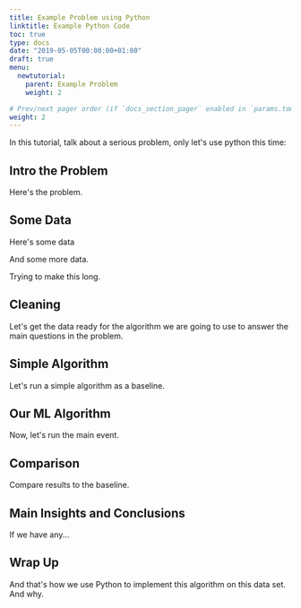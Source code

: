 ```yaml
---
title: Example Problem using Python
linktitle: Example Python Code
toc: true
type: docs
date: "2019-05-05T00:00:00+01:00"
draft: true
menu:
  newtutorial:
    parent: Example Problem
    weight: 2

# Prev/next pager order (if `docs_section_pager` enabled in `params.toml`)
weight: 2
---
```


In this tutorial, talk about a serious problem, only let's use python this time:

## Intro the Problem

Here's the problem.

## Some Data

Here's some data


And some more data.


Trying to make this long.


## Cleaning

Let's get the data ready for the algorithm we are going to use to answer the main questions in the problem.

## Simple Algorithm

Let's run a simple algorithm as a baseline.

## Our ML Algorithm

Now, let's run the main event.

## Comparison

Compare results to the baseline. 

## Main Insights and Conclusions

If we have any...

## Wrap Up

And that's how we use Python to implement this algorithm on this data set.  And why.  
